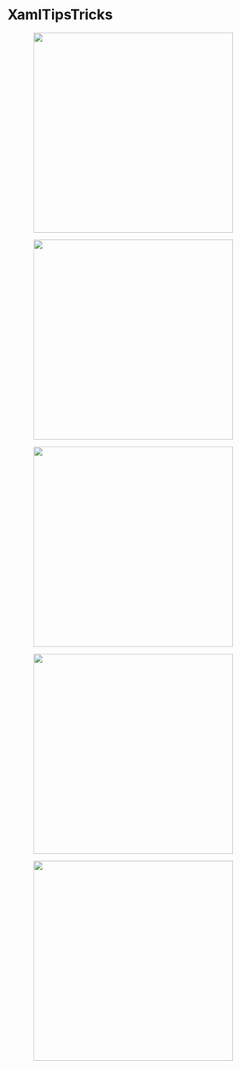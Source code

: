 # XamlTipsTricks
 
 <p align="center">
<img  width="400" src="./XamTips/Images/Capture1.PNG"/>
</p>

<p align="center">
<img  width="400" src="./XamTips/Images/Capture2.PNG"/>
</p>

<p align="center">
<img  width="400" src="./XamTips/Images/Capture3.PNG"/>
</p>

<p align="center">
<img  width="400" src="./XamTips/Images/Capture4.PNG"/>
</p>

<p align="center">
<img  width="400" src="./XamTips/Images/Capture5.PNG"/>
</p>
